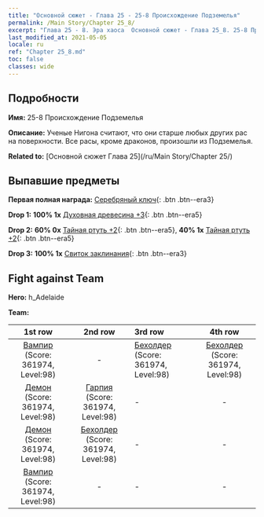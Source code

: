```yaml
---
title: "Основной сюжет - Глава 25 - 25-8 Происхождение Подземелья"
permalink: /Main Story/Chapter 25_8/
excerpt: "Глава 25 - 8. Эра хаоса  Основной сюжет - Глава 25_8. 25-8 Происхождение Подземелья"
last_modified_at: 2021-05-05
locale: ru
ref: "Chapter 25_8.md"
toc: false
classes: wide
---
```


## Подробности

 **Имя:** 25-8 Происхождение Подземелья

 **Описание:** Ученые Нигона считают, что они старше любых других рас на поверхности. Все расы, кроме драконов, произошли из Подземелья.

 **Related to:** [Основной сюжет Глава 25](/ru/Main Story/Chapter 25/)

## Выпавшие предметы

 **Первая полная награда:** [Серебряный ключ](/ItemsRU/con_693/){: .btn .btn--era3}

 **Drop 1:** **100% 1x** [Духовная древесина +3](/ItemsRU/mat_83/){: .btn .btn--era5}

 **Drop 2:** **60% 0x** [Тайная ртуть +2](/ItemsRU/mat_77/){: .btn .btn--era5}, **40% 1x** [Тайная ртуть +2](/ItemsRU/mat_77/){: .btn .btn--era5}

 **Drop 3:** **100% 1x** [Свиток заклинания](/ItemsRU/con_694/){: .btn .btn--era3}


## Fight against Team
 **Hero:** h_Adelaide

 **Team:**


  | 1st row | 2nd row | 3rd row | 4th row |
  |:----:|:----:|:----|:----:|
  | [Вампир](/ru/units/Vampire/) (Score: 361974, Level:98)  | - | [Бехолдер](/ru/units/Beholder/) (Score: 361974, Level:98)  | [Бехолдер](/ru/units/Beholder/) (Score: 361974, Level:98)  |
  | [Демон](/ru/units/Demon/) (Score: 361974, Level:98)  | [Гарпия](/ru/units/Harpy/) (Score: 361974, Level:98)  | - | - |
  | [Демон](/ru/units/Demon/) (Score: 361974, Level:98)  | [Бехолдер](/ru/units/Beholder/) (Score: 361974, Level:98)  | - | - |
  | [Вампир](/ru/units/Vampire/) (Score: 361974, Level:98)  | - | - | - |


